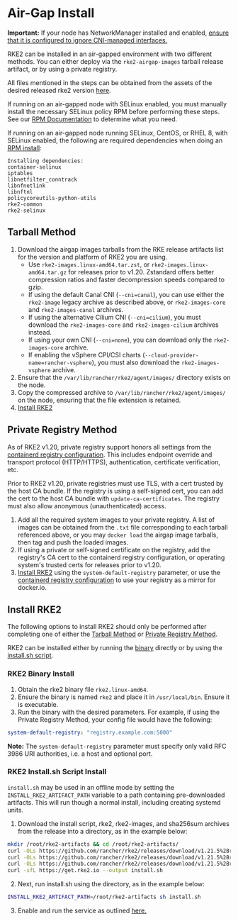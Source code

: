 # Air-Gap Install

**Important:** If your node has NetworkManager installed and enabled, [ensure that it is configured to ignore CNI-managed interfaces.](https://docs.rke2.io/known_issues/#networkmanager)

RKE2 can be installed in an air-gapped environment with two different methods.
You can either deploy via the `rke2-airgap-images` tarball release artifact, or by using a private registry.

All files mentioned in the steps can be obtained from the assets of the desired released rke2 version [here](https://github.com/rancher/rke2/releases).

If running on an air-gapped node with SELinux enabled, you must manually install the necessary SELinux policy RPM before performing these steps. See our [RPM Documentation](https://docs.rke2.io/install/methods/#rpm) to determine what you need.
 
If running on an air-gapped node running SELinux, CentOS, or RHEL 8, with SELinux enabled, the following are required dependencies when doing an [RPM install](https://docs.rke2.io/install/methods/#rpm):
           
    Installing dependencies:
    container-selinux           
    iptables                    
    libnetfilter_conntrack      
    libnfnetlink                
    libnftnl                    
    policycoreutils-python-utils
    rke2-common                 
    rke2-selinux

## Tarball Method

1. Download the airgap images tarballs from the RKE release artifacts list for the version and platform of RKE2 you are using.
    * Use `rke2-images.linux-amd64.tar.zst`, or `rke2-images.linux-amd64.tar.gz` for releases prior to v1.20. Zstandard offers better compression ratios and faster decompression speeds compared to gzip.  
    * If using the default Canal CNI (`--cni=canal`), you can use either the `rke2-image` legacy archive as described above, or `rke2-images-core` and `rke2-images-canal` archives.
    * If using the alternative Cilium CNI (`--cni=cilium`), you must download the `rke2-images-core` and `rke2-images-cilium` archives instead.
    * If using your own CNI (`--cni=none`), you can download only the `rke2-images-core` archive.
    * If enabling the vSphere CPI/CSI charts (`--cloud-provider-name=rancher-vsphere`), you must also download the `rke2-images-vsphere` archive.
2. Ensure that the `/var/lib/rancher/rke2/agent/images/` directory exists on the node.
3. Copy the compressed archive to `/var/lib/rancher/rke2/agent/images/` on the node, ensuring that the file extension is retained.
4. [Install RKE2](#install-rke2)

## Private Registry Method
As of RKE2 v1.20, private registry support honors all settings from the [containerd registry configuration](containerd_registry_configuration.md). This includes endpoint override and transport protocol (HTTP/HTTPS), authentication, certificate verification, etc.

Prior to RKE2 v1.20, private registries must use TLS, with a cert trusted by the host CA bundle. If the registry is using a self-signed cert, you can add the cert to the host CA bundle with `update-ca-certificates`. The registry must also allow anonymous (unauthenticated) access.

1. Add all the required system images to your private registry. A list of images can be obtained from the `.txt` file corresponding to each tarball referenced above, or you may `docker load` the airgap image tarballs, then tag and push the loaded images.
2. If using a private or self-signed certificate on the registry, add the registry's CA cert to the containerd registry configuration, or operating system's trusted certs for releases prior to v1.20.
3. [Install RKE2](#install-rke2) using the `system-default-registry` parameter, or use the [containerd registry configuration](containerd_registry_configuration.md) to use your registry as a mirror for docker.io.

## Install RKE2
The following options to install RKE2 should only be performed after completing one of either the [Tarball Method](#tarball-method) or [Private Registry Method](#private-registry-method).

RKE2 can be installed either by running the [binary](#rke2-binary-install) directly or by using the [install.sh script](#rke2-installsh-script-install).

### RKE2 Binary Install

1. Obtain the rke2 binary file `rke2.linux-amd64`.
2. Ensure the binary is named `rke2` and place it in `/usr/local/bin`. Ensure it is executable.
3. Run the binary with the desired parameters. For example, if using the Private Registry Method, your config file would have the following:
```yaml
system-default-registry: "registry.example.com:5000"
```

**Note:** The `system-default-registry` parameter must specify only valid RFC 3986 URI authorities, i.e. a host and optional port.

### RKE2 Install.sh Script Install

`install.sh` may be used in an offline mode by setting the `INSTALL_RKE2_ARTIFACT_PATH` variable to a path containing pre-downloaded artifacts. This will run though a normal install, including creating systemd units.

1. Download the install script, rke2, rke2-images, and sha256sum archives from the release into a directory, as in the example below:
```bash
mkdir /root/rke2-artifacts && cd /root/rke2-artifacts/
curl -OLs https://github.com/rancher/rke2/releases/download/v1.21.5%2Brke2r2/rke2-images.linux-amd64.tar.zst
curl -OLs https://github.com/rancher/rke2/releases/download/v1.21.5%2Brke2r2/rke2.linux-amd64.tar.gz
curl -OLs https://github.com/rancher/rke2/releases/download/v1.21.5%2Brke2r2/sha256sum-amd64.txt
curl -sfL https://get.rke2.io --output install.sh
```
2. Next, run install.sh using the directory, as in the example below:
```bash
INSTALL_RKE2_ARTIFACT_PATH=/root/rke2-artifacts sh install.sh
```
3. Enable and run the service as outlined [here.](https://docs.rke2.io/install/quickstart/#2-enable-the-rke2-server-service)
